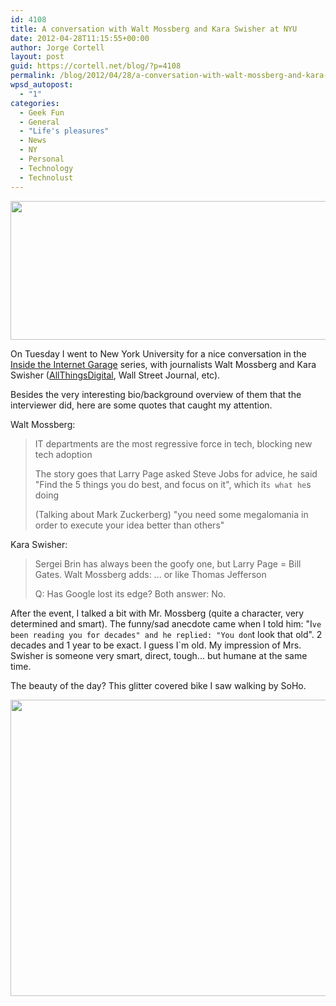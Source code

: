 ```yaml
---
id: 4108
title: A conversation with Walt Mossberg and Kara Swisher at NYU
date: 2012-04-28T11:15:55+00:00
author: Jorge Cortell
layout: post
guid: https://cortell.net/blog/?p=4108
permalink: /blog/2012/04/28/a-conversation-with-walt-mossberg-and-kara-swisher-at-nyu/
wpsd_autopost:
  - "1"
categories:
  - Geek Fun
  - General
  - "Life's pleasures"
  - News
  - NY
  - Personal
  - Technology
  - Technolust
---
```

<p style="text-align: center">
  <img class="aligncenter" title="NYU" src="https://lh6.googleusercontent.com/-1dKqln4AqTY/T5gyt2xgJAI/AAAAAAAABhs/-RxCJ6KjKtE/s828/20120424_194455.jpg" alt="" width="596" height="222" />
</p>

On Tuesday I went to New York University for a nice conversation in the <a title="https://www.incnyu.org/internet-garage/" href="https://www.incnyu.org/internet-garage/" target="_blank">Inside the Internet Garage</a> series, with journalists Walt Mossberg and Kara Swisher (<a title="https://allthingsd.com/" href="https://allthingsd.com/" target="_blank">AllThingsDigital</a>, Wall Street Journal, etc).

Besides the very interesting bio/background overview of them that the interviewer did, here are some quotes that caught my attention.

Walt Mossberg:

> IT departments are the most regressive force in tech, blocking new tech adoption
> 
> The story goes that Larry Page asked Steve Jobs for advice, he said "Find the 5 things you do best, and focus on it", which it`s what he`s doing
> 
> (Talking about Mark Zuckerberg) "you need some megalomania in order to execute your idea better than others"

Kara Swisher:

> Sergei Brin has always been the goofy one, but Larry Page = Bill Gates. Walt Mossberg adds: ... or like Thomas Jefferson
> 
> Q: Has Google lost its edge? Both answer: No.

After the event, I talked a bit with Mr. Mossberg (quite a character, very determined and smart). The funny/sad anecdote came when I told him: "I`ve been reading you for decades" and he replied: "You don`t look that old". 2 decades and 1 year to be exact. I guess I`m old. My impression of Mrs. Swisher is someone very smart, direct, tough... but humane at the same time.

The beauty of the day? This glitter covered bike I saw walking by SoHo.

<p style="text-align: center">
  <img class="aligncenter" title="bike" src="https://lh3.googleusercontent.com/-Lv2AvtSxV1g/T5gydbOS0YI/AAAAAAAABfQ/si2qBdCyTog/s791/20120424_165429.jpg" alt="" width="633" height="474" />
</p>